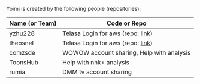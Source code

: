 Yoimi is created by the following people (repositories):

| Name (or Team)    | Code or Repo                                                                                                 |
| ----------------- | ------------------------------------------------------------------------------------------------------------ |
| yzhu228           | Telasa Login for aws (repo: [link](https://github.com/yzhu228/aws-cognito-srp))    |
| theosnel          | Telasa Login for aws (repo: [link](https://github.com/theosnel/python-xsense))                               |
| comzsde           | WOWOW account sharing, Help with analysis                                                                    |
| ToonsHub          | Help with nhk+ analysis                                                                                      |
| rumia             | DMM tv account sharing                                                                                       |
